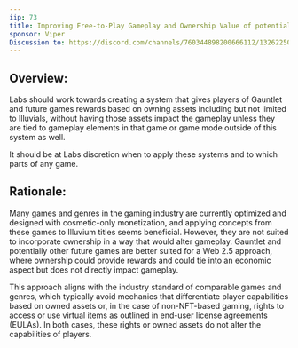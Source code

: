 ```yaml
---
iip: 73
title: Improving Free-to-Play Gameplay and Ownership Value of potentially all Illuvium-NFTs
sponsor: Viper
Discussion to: https://discord.com/channels/760344898200666112/1326225004358144083
---
```


## Overview:

Labs should work towards creating a system that gives players of Gauntlet and future games rewards based on owning assets including but not limited to Illuvials, without having those assets impact the gameplay unless they are tied to gameplay elements in that game or game mode outside of this system as well.

It should be at Labs discretion when to apply these systems and to which parts of any game.

## Rationale:
Many games and genres in the gaming industry are currently optimized and designed with cosmetic-only monetization, and applying concepts from these games to Illuvium titles seems beneficial. However, they are not suited to incorporate ownership in a way that would alter gameplay.
Gauntlet and potentially other future games are better suited for a Web 2.5 approach, where ownership could provide rewards and could tie into an economic aspect but does not directly impact gameplay.

This approach aligns with the industry standard of comparable games and genres, which typically avoid mechanics that differentiate player capabilities based on owned assets or, in the case of non-NFT-based gaming, rights to access or use virtual items as outlined in end-user license agreements (EULAs). In both cases, these rights or owned assets do not alter the capabilities of players.
